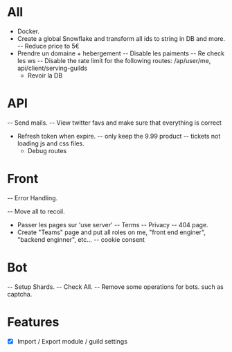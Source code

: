 # All

- Docker.
- Create a global Snowflake and transform all ids to string in DB and more.
  -- Reduce price to 5€
- Prendre un domaine + hebergement
  -- Disable les paiments
  -- Re check les ws
  -- Disable the rate limit for the following routes: /ap/user/me, api/client/serving-guilds
  - Revoir la DB

# API

-- Send mails.
-- View twitter favs and make sure that everything is correct

- Refresh token when expire.
  -- only keep the 9.99 product
  -- tickets not loading js and css files.
  - Debug routes

# Front

-- Error Handling.

-- Move all to recoil.

- Passer les pages sur 'use server'
  -- Terms
  -- Privacy
  -- 404 page.
- Create "Teams" page and put all roles on me, "front end enginer", "backend enginner", etc...
  -- cookie consent

# Bot

-- Setup Shards.
-- Check All.
-- Remove some operations for bots. such as captcha.

# Features

- [x] Import / Export module / guild settings
